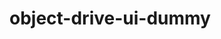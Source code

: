 <!--
    This file is part of object-drive-ui-dummy.

    object-drive-ui-dummy is free software: you can redistribute it and/or modify
    it under the terms of the GNU General Public License as published by
    the Free Software Foundation, either version 3 of the License, or
    (at your option) any later version.

    object-drive-ui-dummy is distributed in the hope that it will be useful,
    but WITHOUT ANY WARRANTY; without even the implied warranty of
    MERCHANTABILITY or FITNESS FOR A PARTICULAR PURPOSE.  See the
    GNU General Public License for more details.

    You should have received a copy of the GNU General Public License
    along with object-drive-ui-dummy.  If not, see <http://www.gnu.org/licenses/>.
-->

# object-drive-ui-dummy
